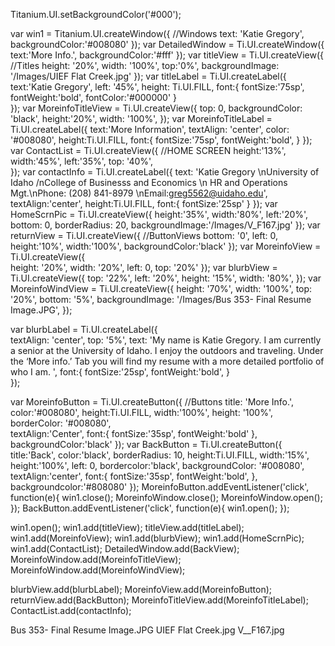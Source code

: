 Titanium.UI.setBackgroundColor('#000');

var win1 = Titanium.UI.createWindow({  //Windows
    text: 'Katie Gregory',
    backgroundColor:'#008080'
});
var DetailedWindow = Ti.UI.createWindow({
	text:'More Info.',
	backgroundColor:'#fff'
});
var titleView = Ti.UI.createView({		//Titles
	height: '20%',
	width: '100%',
	top:'0%',
	backgroundImage: '/Images/UIEF Flat Creek.jpg'
});
var titleLabel = Ti.UI.createLabel({
	text:'Katie Gregory',
	left: '45%',
	height: Ti.UI.FILL,
	font:{
			fontSize:'75sp',
			fontWeight:'bold',
			fontColor:'#000000'
	}									
});
var MoreinfoTitleView = Ti.UI.createView({
	top: 0,
	backgroundColor: 'black',
	height:'20%',
	width: '100%',
});
var MoreinfoTitleLabel = Ti.UI.createLabel({
	text:'More Information',
	textAlign: 'center',
	color: '#008080',
	height:Ti.UI.FILL,
	font:{
		fontSize:'75sp',
		fontWeight:'bold',
	}
});
var ContactList = Ti.UI.createView({				//HOME SCREEN
	height:'13%',
	width:'45%',
	left:'35%',
	top: '40%',				
});
var contactInfo = Ti.UI.createLabel({
	text: 'Katie Gregory \nUniversity of Idaho /nCollege of Businesss and Economics \n HR and Operations Mgt.\nPhone: (208) 841-8979 \nEmail:greg5562@uidaho.edu',
	textAlign:'center',
	height:Ti.UI.FILL,
	font:{
		fontSize:'25sp'
	}
});
var HomeScrnPic = Ti.UI.createView({
	height:'35%',
	width:'80%',
	left:'20%',
	bottom: 0,
	borderRadius: 20,
	backgroundImage:'/Images/V_F167.jpg'
});
var returnView = Ti.UI.createView({		//ButtonViews
	bottom: '0',
	left: 0,
	height:'10%',
	width:'100%',
	backgroundColor:'black'
});
var MoreinfoView = Ti.UI.createView({		
	height: '20%',
	width: '20%',
	left: 0,
	top: '20%'
});
var blurbView = Ti.UI.createView({
	top: '22%',
	left: '20%',
	height: '15%',
	width: '80%',
});	
var MoreinfoWindView = Ti.UI.createView({
	height: '70%',
	width: '100%',
	top: '20%',
	bottom: '5%',
	backgroundImage: '/Images/Bus 353- Final Resume Image.JPG',
});		

var blurbLabel = Ti.UI.createLabel({		
	textAlign: 'center',
	top: '5%',
	text: 'My name is Katie Gregory. I am currently a senior at the University of Idaho. I enjoy the outdoors and traveling. Under the ‘More info.’ Tab you will find my resume with a more detailed portfolio of who I am.  ',
	font:{
		fontSize:'25sp',
		fontWeight:'bold',
	}	
});

var MoreinfoButton = Ti.UI.createButton({			//Buttons
	title: 'More Info.',
		color:'#008080',
		height:Ti.UI.FILL,
		width:'100%',
		height: '100%',
		borderColor: '#008080',							
		textAlign:'Center',
		font:{
			fontSize:'35sp',
			fontWeight:'bold'
		},
		backgroundColor:'black'
});
var BackButton = Ti.UI.createButton({
	title:'Back',
	color:'black',
	borderRadius: 10,
	height:Ti.UI.FILL,
	width:'15%',
	height:'100%',
	left: 0,
	bordercolor:'black',
	backgroundColor: '#008080',
	textAlign:'center',
	font:{
		fontSize:'35sp',
		fontWeight:'bold',
	},
	backgroundcolor:'#808080'
});
MoreinfoButton.addEventListener('click', function(e){
	win1.close();
	MoreinfoWindow.close();
	MoreinfoWindow.open();
});
BackButton.addEventListener('click', function(e){
	win1.open();
});

win1.open();
win1.add(titleView);
titleView.add(titleLabel);
win1.add(MoreinfoView);
win1.add(blurbView);
win1.add(HomeScrnPic);
win1.add(ContactList);
DetailedWindow.add(BackView);
MoreinfoWindow.add(MoreinfoTitleView);
MoreinfoWindow.add(MoreinfoWindView);


blurbView.add(blurbLabel);
MoreinfoView.add(MoreinfoButton);
returnView.add(BackButton);
MoreinfoTitleView.add(MoreinfoTitleLabel);
ContactList.add(contactInfo);

Bus 353- Final Resume Image.JPG
UIEF Flat Creek.jpg
V__F167.jpg
